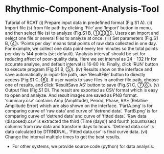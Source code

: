 # Rhythmic-Component-Analysis-Tool

Tutorial of RCAT
(i) Prepare input data in predefined format (Fig.S1 A).
(ii) Import file (s) from file path by clicking ‘File’ and ‘Import’ button in menu, and then select file (s) to analyze (Fig.S1 B, ①②③). Users can import and select one file or several files to analyze at once.
(iii) Set parameters (Fig.S1 B, ④). ‘Points per day’ means total points of raw data collected in one day. For example, we collect one data point every ten minutes so the total points per day is 144 points (set default). ‘Analysis interval’ should be set for reducing affect of poor-quality data. Here we set interval as 24 - 132 Hr for accurate analyse, and default interval is 16-80 Hr. Finally, click ‘RUN’ button to execute program (Fig.S1 B, ⑤).
(iv) Results show on the interface and save automatically in input-file path, use ‘ResultFile’ button to directly access (Fig.S1 C, ⑥). If user wants to save files in another file path, choose one of results, and click ‘ResultSave AS’ button to save (Fig.S1 C, ⑦⑧).
(v) Output files (Fig.S1 D). The result are exported as CSV format which is easy to open and analyze. And result images are saved as PNG format. ‘summary.csv’ contains Amp (Amplitude), Period, Phase, RAE (Relative Amplitude Error) which are also shown on the interface. ‘PartA.png’ is for comparing curve of ‘raw data’ and curve of ‘detrend data’. ‘PartB.png’ is for comparing curve of ‘detrend data’ and curve of ‘fitted data’. ‘Raw data (disposed).csv’ is extracted the third (Time (days)) and fourth (counts/sec) columns from raw data and transform days to hours. ‘Detrend data.csv’ is data calculated by DTRNDNAL. ‘Fitted data.csv’ is final curve data.
(vi) Change the interval multiple times to get the best results.
* For other systems, we provide source code (python) for data analysis.



